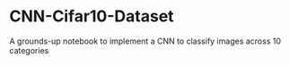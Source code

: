 # CNN-Cifar10-Dataset
A grounds-up notebook to implement a CNN to classify images across 10 categories
